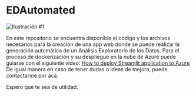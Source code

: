 # EDAutomated

![Ilustración #1](https://miro.medium.com/v2/resize:fit:4800/format:webp/0*auci8cPOlVdtkpdN.jpg)

En este repositorio se encuentra disponible el código y los archivos necesarios para la creación de una app web donde se puede realizar la generación automática de un Análisis Exploratorio de los Datos.
Para el proceso de dockerización y su despliegue en la nube de Azure puede guiarse con el siguiente video:
[How to deploy Streamlit application to Azure](https://www.youtube.com/watch?v=kHz6sz0jVSU&list=PLD3g33R20hbdFFsaNY22OIhn6a2EIsAR4&index=5&t=4s)
De igual manera en caso de tener dudas o ideas de mejora, puede contactarme por acá.

Espero que te sea de utilidad.
